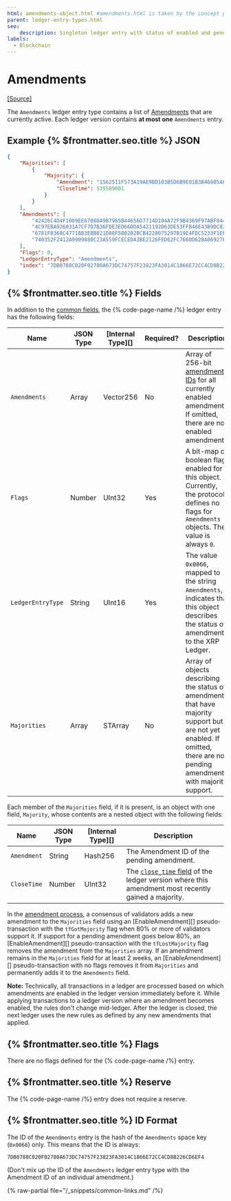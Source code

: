 ```yaml
---
html: amendments-object.html #amendments.html is taken by the concept page
parent: ledger-entry-types.html
seo:
    description: Singleton ledger entry with status of enabled and pending amendments.
labels:
  - Blockchain
---
```

# Amendments
[[Source]](https://github.com/XRPLF/rippled/blob/master/src/ripple/protocol/impl/LedgerFormats.cpp#L138-L144 "Source")

The `Amendments` ledger entry type contains a list of [Amendments](../../../../concepts/networks-and-servers/amendments.md) that are currently active. Each ledger version contains **at most one** `Amendments` entry.

## Example {% $frontmatter.seo.title %} JSON

```json
{
    "Majorities": [
        {
            "Majority": {
                "Amendment": "1562511F573A19AE9BD103B5D6B9E01B3B46805AEC5D3C4805C902B514399146",
                "CloseTime": 535589001
            }
        }
    ],
    "Amendments": [
        "42426C4D4F1009EE67080A9B7965B44656D7714D104A72F9B4369F97ABF044EE",
        "4C97EBA926031A7CF7D7B36FDE3ED66DDA5421192D63DE53FFB46E43B9DC8373",
        "6781F8368C4771B83E8B821D88F580202BCB4228075297B19E4FDC5233F1EFDC",
        "740352F2412A9909880C23A559FCECEDA3BE2126FED62FC7660D628A06927F11"
    ],
    "Flags": 0,
    "LedgerEntryType": "Amendments",
    "index": "7DB0788C020F02780A673DC74757F23823FA3014C1866E72CC4CD8B226CD6EF4"
}
```

## {% $frontmatter.seo.title %} Fields

In addition to the [common fields](../common-fields.md), the {% code-page-name /%} ledger entry has the following fields:

| Name              | JSON Type | [Internal Type][] | Required? | Description |
|-------------------|-----------|-------------------|-----------|-------------|
| `Amendments`      | Array     | Vector256         | No        | Array of 256-bit [amendment IDs](../../../../concepts/networks-and-servers/amendments.md) for all currently enabled amendments. If omitted, there are no enabled amendments. |
| `Flags`           | Number    | UInt32            | Yes       | A bit-map of boolean flags enabled for this object. Currently, the protocol defines no flags for `Amendments` objects. The value is always `0`. |
| `LedgerEntryType` | String    | UInt16            | Yes       | The value `0x0066`, mapped to the string `Amendments`, indicates that this object describes the status of amendments to the XRP Ledger. |
| `Majorities`      | Array     | STArray           | No        | Array of objects describing the status of amendments that have majority support but are not yet enabled. If omitted, there are no pending amendments with majority support. |

Each member of the `Majorities` field, if it is present, is an object with one field, `Majority`, whose contents are a nested object with the following fields:

| Name              | JSON Type | [Internal Type][] | Description |
|-------------------|-----------|-------------------|-------------|
| `Amendment`       | String    | Hash256           | The Amendment ID of the pending amendment. |
| `CloseTime`       | Number    | UInt32            | The [`close_time` field](../ledger-header.md) of the ledger version where this amendment most recently gained a majority. |

In the [amendment process](../../../../concepts/networks-and-servers/amendments.md#amendment-process), a consensus of validators adds a new amendment to the `Majorities` field using an [EnableAmendment][] pseudo-transaction with the `tfGotMajority` flag when 80% or more of validators support it. If support for a pending amendment goes below 80%, an [EnableAmendment][] pseudo-transaction with the `tfLostMajority` flag removes the amendment from the `Majorities` array. If an amendment remains in the `Majorities` field for at least 2 weeks, an [EnableAmendment][] pseudo-transaction with no flags removes it from `Majorities` and permanently adds it to the `Amendments` field.

**Note:** Technically, all transactions in a ledger are processed based on which amendments are enabled in the ledger version immediately before it. While applying transactions to a ledger version where an amendment becomes enabled, the rules don't change mid-ledger. After the ledger is closed, the next ledger uses the new rules as defined by any new amendments that applied.

## {% $frontmatter.seo.title %} Flags

There are no flags defined for the {% code-page-name /%} entry.


## {% $frontmatter.seo.title %} Reserve

The {% code-page-name /%} entry does not require a reserve.


## {% $frontmatter.seo.title %} ID Format

The ID of the `Amendments` entry is the hash of the `Amendments` space key (`0x0066`) only. This means that the ID is always:

```
7DB0788C020F02780A673DC74757F23823FA3014C1866E72CC4CD8B226CD6EF4
```

(Don't mix up the ID of the `Amendments` ledger entry type with the Amendment ID of an individual amendment.)

{% raw-partial file="/_snippets/common-links.md" /%}
